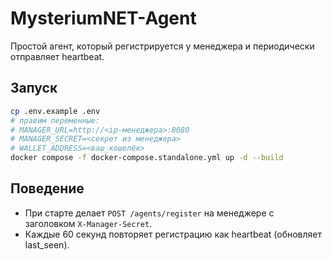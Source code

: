 # MysteriumNET-Agent

Простой агент, который регистрируется у менеджера и периодически отправляет heartbeat.

## Запуск
```bash
cp .env.example .env
# правим переменные:
# MANAGER_URL=http://<ip-менеджера>:8080
# MANAGER_SECRET=<секрет из менеджера>
# WALLET_ADDRESS=<ваш_кошелёк>
docker compose -f docker-compose.standalone.yml up -d --build
```

## Поведение
- При старте делает `POST /agents/register` на менеджере с заголовком `X-Manager-Secret`.
- Каждые 60 секунд повторяет регистрацию как heartbeat (обновляет last_seen).

